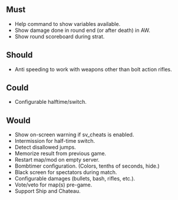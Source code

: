 ## Must

- Help command to show variables available.
- Show damage done in round end (or after death) in AW.
- Show round scoreboard during strat.

## Should

- Anti speeding to work with weapons other than bolt action rifles.

## Could

- Configurable halftime/switch.

## Would

- Show on-screen warning if sv_cheats is enabled.
- Intermission for half-time switch.
- Detect disallowed jumps.
- Memorize result from previous game.
- Restart map/mod on empty server.
- Bombtimer configuration. (Colors, tenths of seconds, hide.)
- Black screen for spectators during match.
- Configurable damages (bullets, bash, rifles, etc.).
- Vote/veto for map(s) pre-game.
- Support Ship and Chateau.
